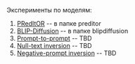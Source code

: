 Эксперименты по моделям:
1. [PRedItOR](https://arxiv.org/pdf/2302.07979.pdf) -- в папке preditor
2. [BLIP-Diffusion](https://arxiv.org/abs/2305.14720) -- в папке blipdiffusion
3. [Prompt-to-prompt](https://arxiv.org/abs/2208.01626) -- TBD
4. [Null-text inversion](https://arxiv.org/abs/2211.09794) -- TBD
5. [Negative-prompt inversion](https://arxiv.org/abs/2305.16807) -- TBD